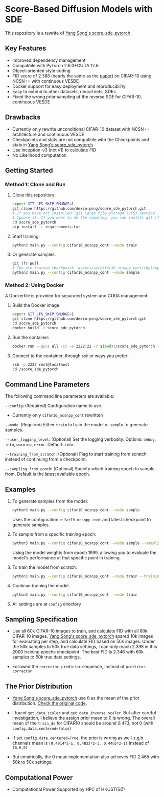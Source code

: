 # Score-Based Diffusion Models with SDE

This repository is a rewrite of [Yang Song's score_sde_pytorch](https://github.com/yang-song/score_sde_pytorch)

## Key Features

- Improved dependency management
- Compatible with PyTorch 2.6.0+CUDA 12.6
- Object-oriented style coding
- FID score of 2.388 (nearly the same as the [paper](https://arxiv.org/abs/2011.13456)) on CIFAR-10 using NCSN++ with continuous VESDE
- Docker support for easy deployment and reproducibility
- Easy to extend to other datasets, neural nets, SDEs
- Fixed the wrong prior sampling of the reverse SDE for CIFAR-10, continuous VESDE

## Drawbacks

- Currently only rewrite unconditional CIFAR-10 dataset with NCSN++ architecture and continuous VESDE
- Checkpoints and stats are not compatible with the Checkpoints and stats in [Yang Song's score_sde_pytorch](https://github.com/yang-song/score_sde_pytorch)
- Use Inception-v3 (not v1) to calculate FID
- No Likelihood computation

## Getting Started

### Method 1: Clone and Run

1. Clone this repository:
   ```bash
   export GIT_LFS_SKIP_SMUDGE=1
   git clone https://github.com/dexin-peng/score_sde_pytorch.git
   # If you have not installed `git large file storage (LFS) service`, You may get the error `Downloading assets/ve/cifar10_ncsnpp_cont/ckpt/epoch_1999.pth (1.3 GB) Error downloading object:` 
   # Ignore it. If you want to do the sampling, you can install git lfs after `git clone`, and at that time run `git lfs pull`
   cd score_sde_pytorch
   pip install -r requirements.txt
   ```

2. Start training:
   ```bash
   python3 main.py --config cifar10_ncsnpp_cont --mode train
   ```

3. Or generate samples:
   ```bash
   git lfs pull
   # The pre-trained checkpoint `assets/ve/cifar10_ncsnpp_cont/ckpt/epoch_1999.pth` and the stats of CIFAR-10 `data/CIFAR10.npz`
   python3 main.py --config cifar10_ncsnpp_cont --mode sample
   ```

### Method 2: Using Docker

A Dockerfile is provided for separated system and CUDA management:

1. Build the Docker image:
   ```bash
   export GIT_LFS_SKIP_SMUDGE=1
   git clone https://github.com/dexin-peng/score_sde_pytorch.git
   cd score_sde_pytorch
   docker build -t score_sde_pytorch .
   ```

2. Run the container:
   ```bash
   docker run --gpus all -it -p 2222:22 -v $(pwd):/score_sde_pytorch -v ~/.ssh/id_rsa.pub:/root/.ssh/authorized_keys -d score_sde_pytorch
   ```

3. Connect to the container, through `ssh` or ways you prefer:
   ```bash
   ssh -p 2222 root@localhost
   cd /score_sde_pytorch
   ```

## Command Line Parameters

The following command line parameters are available:

`--config`: (Required) Configuration name to use.

- Currently only `cifar10_ncsnpp_cont` rewritten

`--mode`: (Required) Either `train` to train the model or `sample` to generate samples.

`--user_logging_level`: (Optional) Set the logging verbosity. Options: `debug`, `info`, `warning`, `error`. Default: `info`.

`--training_from_scratch`: (Optional) Flag to start training from scratch instead of continuing from a checkpoint.

`--sampling_from_epoch`: (Optional) Specify which training epoch to sample from. Default is the latest available epoch.

## Examples

1. To generate samples from the model:
   ```bash
   python3 main.py --config cifar10_ncsnpp_cont --mode sample
   ```
   Uses the configuration `cifar10_ncsnpp_cont` and latest checkpoint to generate samples.

2. To sample from a specific training epoch:
   ```bash
   python3 main.py --config cifar10_ncsnpp_cont --mode sample --sampling_from_epoch 1999
   ```
   Using the model weights from epoch 1999, allowing you to evaluate the model's performance at that specific point in training.

3. To train the model from scratch:
   ```bash
   python3 main.py --config cifar10_ncsnpp_cont --mode train --training_from_scratch
   ```

4. Continue training the model:
   ```bash
   python3 main.py --config cifar10_ncsnpp_cont --mode train
   ```

5. All settings are at `config` directory


## Sampling Specification

- Use all 60k CIFAR-10 images to train, and calculate FID with all 60k CIFAR-10 images. [Yang Song's score_sde_pytorch](https://github.com/yang-song/score_sde_pytorch) spared 10k images for evaluating per step, and calculate FID based on 50k images. Under the 50k samples to 50k true data settings, I can only reach 2.398 in this 2000 training epochs checkpoint. The best FID is 2.346 with 60k samples to 50k true data settings.

- Followed the `corrector-predictor` sequence, instead of `predictor-corrector`

## The Prior Distribution

- [Yang Song's score_sde_pytorch](https://github.com/yang-song/score_sde_pytorch) use 0 as the mean of the prior distribution. [Check the original code](https://github.com/yang-song/score_sde_pytorch/blob/cb1f359f4aadf0ff9a5e122fe8fffc9451fd6e44/sde_lib.py#L238).

- I found `get_data_scaler` and `get_data_inverse_scaler`. But after careful investigation, I believe the assign prior mean to 0 is wrong. The overall mean of the `train_ds` for CIFAR10 should be around 0.473, not 0 (with `config.data.centered=False`)

- If set `config.data.centered=True`, the prior is wrong as well. r,g,b channels mean is `(0.4914*2-1, 0.4822*2-1, 0.4465*2-1)` instead of `(0,0,0)`

- But empirically, the 0 mean implementation also achieves FID 2.465 with 50k to 50k settings.

## Computational Power

- Computational Power Supported by HPC of HKUST(GZ)
